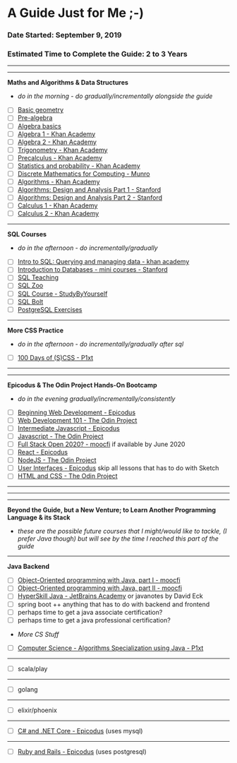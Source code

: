 # A Guide Just for Me ;-)
### Date Started: September 9, 2019
### Estimated Time to Complete the Guide: 2 to 3 Years
---
---
**Maths and Algorithms & Data Structures**
- _do in the morning - do gradually/incrementally alongside the guide_
- [ ]  [Basic geometry](https://www.khanacademy.org/math/basic-geo)
- [ ]  [Pre-algebra](https://www.khanacademy.org/math/pre-algebra)
- [ ]  [Algebra basics](https://www.khanacademy.org/math/algebra-basics)
- [ ]  [Algebra 1 - Khan Academy](https://www.khanacademy.org/math/algebra)
- [ ]  [Algebra 2 - Khan Academy](https://www.khanacademy.org/math/algebra2)
- [ ]  [Trigonometry - Khan Academy](https://www.khanacademy.org/math/trigonometry)
- [ ]  [Precalculus - Khan Academy](https://www.khanacademy.org/math/precalculus)
- [ ]  [Statistics and probability - Khan Academy](https://www.khanacademy.org/math/statistics-probability)
- [ ]  [Discrete Mathematics for Computing - Munro](https://www.amazon.com/Discrete-Mathematics-Computing-John-Munro/dp/0412456508)
- [ ]  [Algorithms - Khan Academy](https://www.khanacademy.org/computing/computer-science/algorithms)
- [ ]  [Algorithms: Design and Analysis Part 1 - Stanford](https://lagunita.stanford.edu/courses/course-v1:Engineering+Algorithms1+SelfPaced/about)
- [ ]  [Algorithms: Design and Analysis Part 2 - Stanford](https://lagunita.stanford.edu/courses/course-v1:Engineering+Algorithms2+SelfPaced/about)
- [ ]  [Calculus 1 - Khan Academy](https://www.khanacademy.org/math/calculus-1)
- [ ]  [Calculus 2 - Khan Academy](https://www.khanacademy.org/math/calculus-2)
---
**SQL Courses**
- _do in the afternoon - do incrementally/gradually_
- [ ]  [Intro to SQL: Querying and managing data - khan academy](https://www.khanacademy.org/computing/computer-programming/sql)
- [ ]  [Introduction to Databases - mini courses - Stanford](https://lagunita.stanford.edu/courses/DB/2014/SelfPaced/about)
- [ ]  [SQL Teaching](https://www.sqlteaching.com/)
- [ ]  [SQL Zoo](https://sqlzoo.net/)
- [ ]  [SQL Course - StudyByYourself](http://studybyyourself.com/seminar/sql/course/?lang=en)
- [ ]  [SQL Bolt](https://sqlbolt.com/)
- [ ]  [PostgreSQL Exercises](https://pgexercises.com/)
---
**More CSS Practice**
- _do in the afternoon - do incrementally/gradually after sql_
- [ ]  [100 Days of (S)CSS - P1xt](https://codepen.io/collection/AVPPQq/)
---
---
**Epicodus & The Odin Project Hands-On Bootcamp**
- _do in the evening gradually/incrementally/consistently_
- [ ]  [Beginning Web Development - Epicodus](https://www.learnhowtoprogram.com/introduction-to-programming) 
- [ ]  [Web Development 101 - The Odin Project](https://www.theodinproject.com/courses/web-development-101) 
- [ ]  [Intermediate Javascript - Epicodus](https://www.learnhowtoprogram.com/intermediate-javascript) 
- [ ]  [Javascript - The Odin Project](https://www.theodinproject.com/courses/javascript)
- [ ]  [Full Stack Open 2020? - moocfi](https://www.mooc.fi/en/) if available by June 2020 
- [ ]  [React - Epicodus](https://www.learnhowtoprogram.com/react)
- [ ]  [NodeJS - The Odin Project](https://www.theodinproject.com/courses/nodejs)
- [ ]  [User Interfaces - Epicodus](https://www.learnhowtoprogram.com/user-interfaces) skip all lessons that has to do with Sketch
- [ ]  [HTML and CSS - The Odin Project](https://www.theodinproject.com/courses/html5-and-css3)
---
---
---
**Beyond the Guide, but a New Venture; to Learn Another Programming Language & its Stack**
- _these are the possible future courses that I might/would like to tackle, (I prefer Java though) but will see by the time I reached this part of the guide_
---
**Java Backend**
- [ ]  [Object-Oriented programming with Java, part I - moocfi](http://moocfi.github.io/courses/2013/programming-part-1/material.html)
- [ ]  [Object-Oriented programming with Java, part II - moocfi](http://moocfi.github.io/courses/2013/programming-part-2/material.html)
- [ ]  [HyperSkill Java - JetBrains Academy](https://hi.hyperskill.org/projects3) or javanotes by David Eck 
- [ ]  spring boot ++ anything that has to do with backend and frontend
- [ ]  perhaps time to get a java associate certification?
- [ ]  perhaps time to get a java professional certification?
- _More CS Stuff_
- [ ]  [Computer Science - Algorithms Specialization using Java - P1xt](https://github.com/P1xt/p1xt-guides/blob/master/specializations/algorithms.md)
---
- [ ]  scala/play
---
- [ ]  golang
---
- [ ]  elixir/phoenix
---
- [ ]  [C# and .NET Core - Epicodus](https://www.learnhowtoprogram.com/c-and-net) (uses mysql)
---
- [ ]  [Ruby and Rails - Epicodus](https://www.learnhowtoprogram.com/ruby-and-rails) (uses postgresql)
